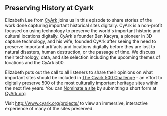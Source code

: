 ## Preserving History at Cyark

Elizabeth Lee from 
<a href="http://www.cyark.org/">CyArk</a> 
joins us in this episode to share stories of the work done capturing important historical sites digitally.
CyArk is a non-profit focused on using technology to preserve the world's important historic and cultural locations digitally. 
CyArk's founder Ben Kacyra, a pioneer in 3D capture technology, and his wife, founded CyArk after seeing the need to preserve important
artifacts and locations digitally before they are lost to natural disasters, human destruction, or the passage of time.
We discuss their technology, data, and site selection including the upcoming themes of locations and the CyArk 500.

Elizabeth puts out the call to all listeners to share their opinions on what important sites should be included in 
<a href="http://www.cyark.org/about/the500/">The Cyark 500 Challenge</a> - an effort to digitally preserve 500 of the most
culturally important heritage sites within the next five years.  You can 
<a href="http://www.cyark.org/forms/CyArk_500_Submissions.pdf">Nominate a site</a> 
by submitting a short form at <a href="http://www.cyark.org/">CyArk.org</a>

Visit <a href="http://www.cyark.org/projects/">http://www.cyark.org/projects/</a> to view an immersive, interactive
experience of many of the sites preserved.

